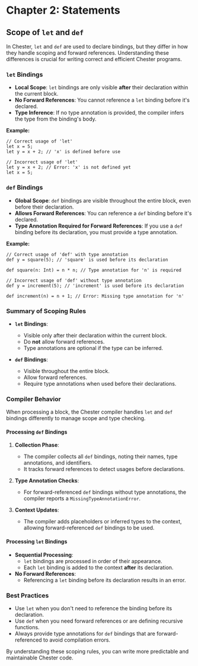 # Chapter 2: Statements

## Scope of `let` and `def`

In Chester, `let` and `def` are used to declare bindings, but they differ in how they handle scoping and forward references. Understanding these differences is crucial for writing correct and efficient Chester programs.

### `let` Bindings

- **Local Scope**: `let` bindings are only visible **after** their declaration within the current block.
- **No Forward References**: You cannot reference a `let` binding before it's declared.
- **Type Inference**: If no type annotation is provided, the compiler infers the type from the binding's body.

**Example:**

```chester
// Correct usage of 'let'
let x = 5;
let y = x + 2; // 'x' is defined before use

// Incorrect usage of 'let'
let y = x + 2; // Error: 'x' is not defined yet
let x = 5;
```

### `def` Bindings

- **Global Scope**: `def` bindings are visible throughout the entire block, even before their declaration.
- **Allows Forward References**: You can reference a `def` binding before it's declared.
- **Type Annotation Required for Forward References**: If you use a `def` binding before its declaration, you must provide a type annotation.

**Example:**

```chester
// Correct usage of 'def' with type annotation
def y = square(5); // 'square' is used before its declaration

def square(n: Int) = n * n; // Type annotation for 'n' is required

// Incorrect usage of 'def' without type annotation
def y = increment(5); // 'increment' is used before its declaration

def increment(n) = n + 1; // Error: Missing type annotation for 'n'
```

### Summary of Scoping Rules

- **`let` Bindings**:
  - Visible only after their declaration within the current block.
  - Do **not** allow forward references.
  - Type annotations are optional if the type can be inferred.

- **`def` Bindings**:
  - Visible throughout the entire block.
  - Allow forward references.
  - Require type annotations when used before their declarations.

### Compiler Behavior

When processing a block, the Chester compiler handles `let` and `def` bindings differently to manage scope and type checking.

#### Processing `def` Bindings

1. **Collection Phase**:
   - The compiler collects all `def` bindings, noting their names, type annotations, and identifiers.
   - It tracks forward references to detect usages before declarations.

2. **Type Annotation Checks**:
   - For forward-referenced `def` bindings without type annotations, the compiler reports a `MissingTypeAnnotationError`.

3. **Context Updates**:
   - The compiler adds placeholders or inferred types to the context, allowing forward-referenced `def` bindings to be used.

#### Processing `let` Bindings

- **Sequential Processing**:
  - `let` bindings are processed in order of their appearance.
  - Each `let` binding is added to the context **after** its declaration.
- **No Forward References**:
  - Referencing a `let` binding before its declaration results in an error.

### Best Practices

- Use `let` when you don't need to reference the binding before its declaration.
- Use `def` when you need forward references or are defining recursive functions.
- Always provide type annotations for `def` bindings that are forward-referenced to avoid compilation errors.

By understanding these scoping rules, you can write more predictable and maintainable Chester code.